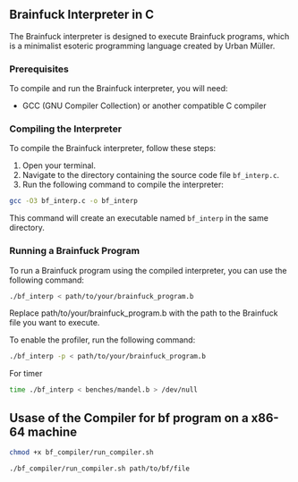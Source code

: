 ## Brainfuck Interpreter in C

The Brainfuck interpreter is designed to execute Brainfuck programs, which is a minimalist esoteric programming language created by Urban Müller.

### Prerequisites

To compile and run the Brainfuck interpreter, you will need:

- GCC (GNU Compiler Collection) or another compatible C compiler

### Compiling the Interpreter

To compile the Brainfuck interpreter, follow these steps:

1. Open your terminal.
2. Navigate to the directory containing the source code file `bf_interp.c`.
3. Run the following command to compile the interpreter:

```bash
gcc -O3 bf_interp.c -o bf_interp
```

This command will create an executable named `bf_interp` in the same directory.

### Running a Brainfuck Program

To run a Brainfuck program using the compiled interpreter, you can use the following command:

```bash
./bf_interp < path/to/your/brainfuck_program.b
```

Replace path/to/your/brainfuck_program.b with the path to the Brainfuck file you want to execute.

To enable the profiler, run the following command:

```bash
./bf_interp -p < path/to/your/brainfuck_program.b
```

For timer

```bash
time ./bf_interp < benches/mandel.b > /dev/null
```

## Usase of the Compiler for bf program on a x86-64 machine

```bash
chmod +x bf_compiler/run_compiler.sh

./bf_compiler/run_compiler.sh path/to/bf/file
```
